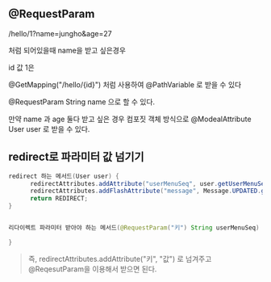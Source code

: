 ## @RequestParam

/hello/1?name=jungho&age=27

처럼 되어있을때 name을 받고 싶은경우

id 값 1은

@GetMapping("/hello/{id}") 처럼 사용하여 @PathVariable 로 받을 수 있다

@RequestParam String name 으로 할 수 있다.

만약 name 과 age 둘다 받고 싶은 경우 컴포짓 객체 방식으로 @ModealAttribute User user 로 받을 수 있다.


## redirect로 파라미터 값 넘기기

```java
redirect 하는 메서드(User user) {
      redirectAttributes.addAttribute("userMenuSeq", user.getUserMenuSeq());
      redirectAttributes.addFlashAttribute("message", Message.UPDATED.getMsg());
      return REDIRECT;
}


리다이렉트 파라미터 받아야 하는 메서드(@RequestParam("키") String userMenuSeq) {

}
```

> 즉, redirectAttributes.addAttribute("키", "값") 로 넘겨주고 @ReqesutParam을 이용해서 받으면 된다.

